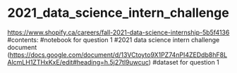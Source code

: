 # 2021_data_science_intern_challenge
https://www.shopify.ca/careers/fall-2021-data-science-internship-5b5f4136
#contents:
#notebook for question 1
#2021 data science intern challenge document (https://docs.google.com/document/d/13VCtoyto9X1PZ74nPI4ZEDdb8hF8LAlcmLH1ZTHxKxE/edit#heading=h.5j27tl9uwcuc)
#dataset for question 1
